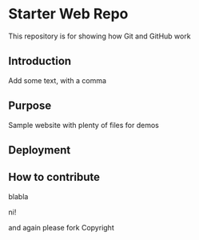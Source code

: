 # Starter Web Repo

This repository is for showing how Git and GitHub work


## Introduction

Add some text, with a comma

## Purpose

Sample website with plenty of files for demos

## Deployment

## How to contribute

blabla

ni!

and again
please fork
Copyright

